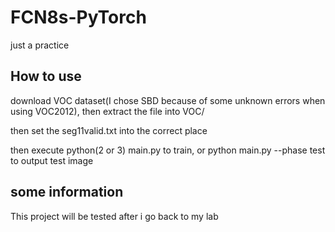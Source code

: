 # FCN8s-PyTorch
just a practice
## How to use
download VOC dataset(I chose SBD because of some unknown errors when using VOC2012), then extract the file into VOC/

then set the seg11valid.txt into the correct place

then execute python(2 or 3) main.py to train, or python main.py --phase test to output test image
## some information
This project will be tested after i go back to my lab
